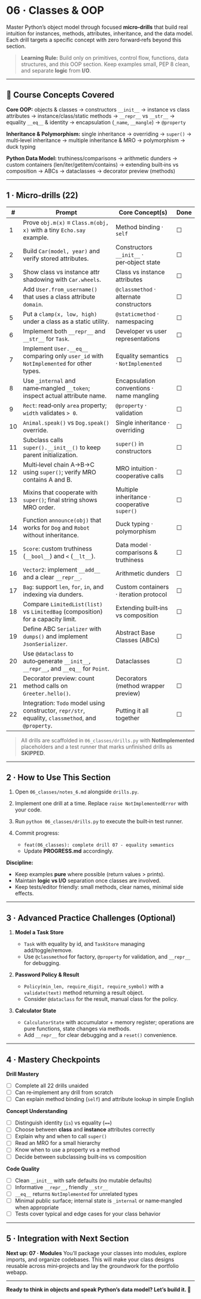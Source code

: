 # 06 · Classes & OOP

Master Python’s object model through focused **micro‑drills** that build real intuition for instances, methods, attributes, inheritance, and the data model. Each drill targets a specific concept with zero forward‑refs beyond this section.

> **Learning Rule:** Build only on primitives, control flow, functions, data structures, and _this_ OOP section. Keep examples small, PEP 8 clean, and separate **logic** from **I/O**.

---

## 🎯 **Course Concepts Covered**

**Core OOP:** objects & classes → constructors `__init__` → instance vs class attributes → instance/class/static methods → `__repr__` vs `__str__` → equality `__eq__` & identity → encapsulation (`_name`, `__mangle`) → `@property`

**Inheritance & Polymorphism:** single inheritance → overriding → `super()` → multi‑level inheritance → multiple inheritance & MRO → polymorphism → duck typing

**Python Data Model:** truthiness/comparisons → arithmetic dunders → custom containers (len/iter/getitem/contains) → extending built‑ins vs composition → ABCs → dataclasses → decorator preview (methods)

---

## 1 · Micro‑drills (22)

| #   | Prompt                                                                                             | Core Concept(s)                              | Done |
| --- | -------------------------------------------------------------------------------------------------- | -------------------------------------------- | ---- |
| 1   | Prove `obj.m(x)` ≡ `Class.m(obj, x)` with a tiny `Echo.say` example.                               | Method binding · `self`                      | ☐    |
| 2   | Build `Car(model, year)` and verify stored attributes.                                             | Constructors `__init__` · per‑object state   | ☐    |
| 3   | Show class vs instance attr shadowing with `Car.wheels`.                                           | Class vs instance attributes                 | ☐    |
| 4   | Add `User.from_username()` that uses a class attribute `domain`.                                   | `@classmethod` · alternate constructors      | ☐    |
| 5   | Put a `clamp(x, low, high)` under a class as a static utility.                                     | `@staticmethod` · namespacing                | ☐    |
| 6   | Implement both `__repr__` and `__str__` for `Task`.                                                | Developer vs user representations            | ☐    |
| 7   | Implement `User.__eq__` comparing only `user_id` with `NotImplemented` for other types.            | Equality semantics · `NotImplemented`        | ☐    |
| 8   | Use `_internal` and name‑mangled `__token`; inspect actual attribute name.                         | Encapsulation conventions · name mangling    | ☐    |
| 9   | `Rect`: read‑only `area` property; `width` validates `> 0`.                                        | `@property` · validation                     | ☐    |
| 10  | `Animal.speak()` vs `Dog.speak()` override.                                                        | Single inheritance · overriding              | ☐    |
| 11  | Subclass calls `super().__init__()` to keep parent initialization.                                 | `super()` in constructors                    | ☐    |
| 12  | Multi‑level chain A→B→C using `super()`; verify MRO contains A and B.                              | MRO intuition · cooperative calls            | ☐    |
| 13  | Mixins that cooperate with `super()`; final string shows MRO order.                                | Multiple inheritance · cooperative `super()` | ☐    |
| 14  | Function `announce(obj)` that works for `Dog` and `Robot` without inheritance.                     | Duck typing · polymorphism                   | ☐    |
| 15  | `Score`: custom truthiness (`__bool__`) and `<` (`__lt__`).                                        | Data model · comparisons & truthiness        | ☐    |
| 16  | `Vector2`: implement `__add__` and a clear `__repr__`.                                             | Arithmetic dunders                           | ☐    |
| 17  | `Bag`: support `len`, `for`, `in`, and indexing via dunders.                                       | Custom containers · iteration protocol       | ☐    |
| 18  | Compare `LimitedList(list)` vs `LimitedBag` (composition) for a capacity limit.                    | Extending built‑ins vs composition           | ☐    |
| 19  | Define ABC `Serializer` with `dumps()` and implement `JsonSerializer`.                             | Abstract Base Classes (ABCs)                 | ☐    |
| 20  | Use `@dataclass` to auto‑generate `__init__`, `__repr__`, and `__eq__` for `Point`.                | Dataclasses                                  | ☐    |
| 21  | Decorator preview: count method calls on `Greeter.hello()`.                                        | Decorators (method wrapper preview)          | ☐    |
| 22  | Integration: `Todo` model using constructor, `repr/str`, equality, `classmethod`, and `@property`. | Putting it all together                      | ☐    |

> All drills are scaffolded in `06_classes/drills.py` with **NotImplemented** placeholders and a test runner that marks unfinished drills as **SKIPPED**.

---

## 2 · How to Use This Section

1. Open `06_classes/notes_6.md` alongside `drills.py`.
2. Implement one drill at a time. Replace `raise NotImplementedError` with your code.
3. Run `python 06_classes/drills.py` to execute the built‑in test runner.
4. Commit progress:

   - `feat(06_classes): complete drill 07 - equality semantics`
   - Update **PROGRESS.md** accordingly.

**Discipline:**

- Keep examples **pure** where possible (return values > prints).
- Maintain **logic vs I/O** separation once classes are involved.
- Keep tests/editor friendly: small methods, clear names, minimal side effects.

---

## 3 · Advanced Practice Challenges (Optional)

1. **Model a Task Store**

   - `Task` with equality by id, and `TaskStore` managing add/toggle/remove.
   - Use `@classmethod` for factory, `@property` for validation, and `__repr__` for debugging.

2. **Password Policy & Result**

   - `Policy(min_len, require_digit, require_symbol)` with a `validate(text)` method returning a result object.
   - Consider `@dataclass` for the result, manual class for the policy.

3. **Calculator State**

   - `CalculatorState` with accumulator + memory register; operations are pure functions, state changes via methods.
   - Add `__repr__` for clear debugging and a `reset()` convenience.

---

## 4 · Mastery Checkpoints

**Drill Mastery**

- [ ] Complete all 22 drills unaided
- [ ] Can re‑implement any drill from scratch
- [ ] Can explain method binding (`self`) and attribute lookup in simple English

**Concept Understanding**

- [ ] Distinguish identity (`is`) vs equality (`==`)
- [ ] Choose between **class** and **instance** attributes correctly
- [ ] Explain why and when to call `super()`
- [ ] Read an MRO for a small hierarchy
- [ ] Know when to use a property vs a method
- [ ] Decide between subclassing built‑ins vs composition

**Code Quality**

- [ ] Clean `__init__` with safe defaults (no mutable defaults)
- [ ] Informative `__repr__`, friendly `__str__`
- [ ] `__eq__` returns `NotImplemented` for unrelated types
- [ ] Minimal public surface; internal state is `_internal` or name‑mangled when appropriate
- [ ] Tests cover typical and edge cases for your class behavior

---

## 5 · Integration with Next Section

**Next up: 07 · Modules**
You’ll package your classes into modules, explore imports, and organize codebases. This will make your class designs reusable across mini‑projects and lay the groundwork for the portfolio webapp.

---

**Ready to think in objects and speak Python’s data model? Let’s build it. 🚀**
